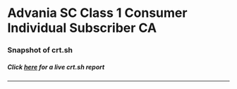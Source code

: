 # Advania SC Class 1 Consumer Individual Subscriber CA
### Snapshot of crt.sh
##### Click [here](https://crt.sh/?q=7BB340023E531A0A057809CECE32CFCE2E8A86EF68EFD57E0F4B86904EE85410) for a live crt.sh report

---
